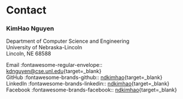 # Contact


### KimHao Nguyen

Department of Computer Science and Engineering <br>
University of Nebraska-Lincoln <br>
Lincoln, NE 68588

Email :fontawesome-regular-envelope:: [kdnguyen@cse.unl.edu](mailto:kdnguyen@cse.unl.edu){target=_blank} <br>
GitHub :fontawesome-brands-github:: [ndkimhao](https://github.com/ndkimhao){target=_blank} <br>
LinkedIn :fontawesome-brands-linkedin:: [ndkimhao](https://www.linkedin.com/in/ndkimhao){target=_blank} <br>
Facebook :fontawesome-brands-facebook:: [ndkimhao](http://fb.com/ndkimhao){target=_blank} <br>